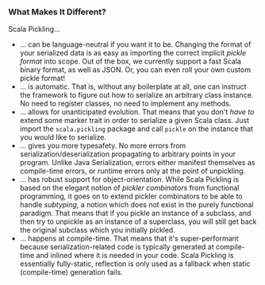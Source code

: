 
### What Makes It Different?

Scala Pickling...

- ... can be <span class="highlight">language-neutral</span>
  if you want it to be. Changing the format of
  your serialized data is as easy as importing the correct implicit
  *pickle format* into scope. Out of the box, we currently support a fast
  Scala binary format, as well as JSON. Or, you can even roll your own
  custom pickle format!
- ... is <span class="highlight">automatic.</span>
  That is, without any boilerplate at all, one can
  instruct the framework to figure out how to serialize an arbitrary class
  instance. No need to register classes, no need to implement any methods.
- ... <span class="highlight">allows for unanticipated evolution.</span>
  That means that you don't *have to*
  extend some marker trait in order to serialize a given Scala class. Just
  import the `scala.pickling` package and call `pickle` on the instance that
  you would like to serialize.
- ... gives you more <span class="highlight">typesafety.</span>
  No more errors from serialization/deserialization
  propagating to arbitrary points in your program. Unlike Java Serialization,
  errors either manifest themselves as compile-time errors, or runtime errors
  only at the point of unpickling.
- ... has <span class="highlight">robust support for object-orientation.</span>
  While Scala Pickling is based
  on the elegant notion of *pickler combinators* from functional programming,
  it goes on to extend pickler combinators to be able to handle *subtyping*, a
  notion which does not exist in the purely functional paradigm. That means
  that if you pickle an instance of a subclass, and then try to unpickle as an
  instance of a superclass, you will still get back the original subclass which
  you initially pickled.
- ... <span class="highlight">happens at compile-time.</span>
  That means that it's super-performant because
  serialization-related code is typically generated at compile-time and inlined
  where it is needed in your code. Scala Pickling is essentially fully-static,
  reflection is only used as a fallback when static (compile-time) generation fails.

<!--
Most other *automatic* serialization frameworks rely predominantly on runtime
reflection which often has a high runtime cost, or on bytecode rewriting which
isn't typesafe.  Instead, Scala Pickling generates pickling/unpickling code at
compile-time, guaranteeing you fast statically-generated picklers and typesafe
serialization.
 -->